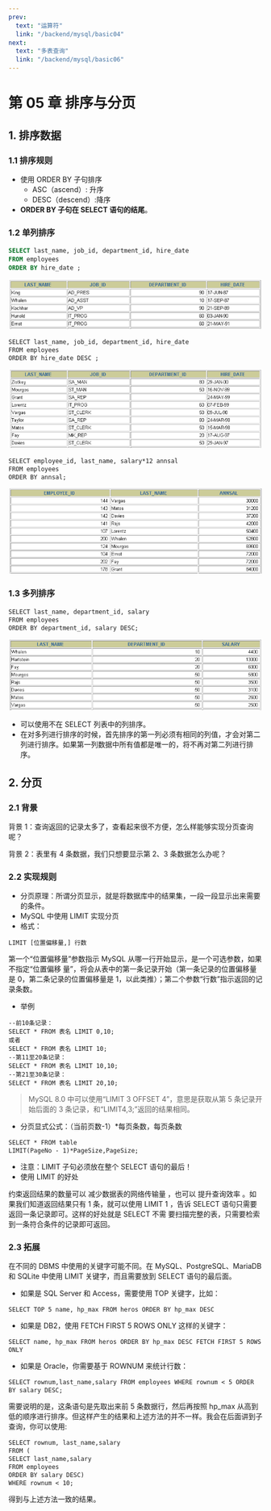 ```yaml
---
prev:
  text: "运算符"
  link: "/backend/mysql/basic04"
next:
  text: "多表查询"
  link: "/backend/mysql/basic06"
---
```


# 第 05 章 排序与分页

## 1. 排序数据

### 1.1 排序规则

- 使用 ORDER BY 子句排序
  - ASC（ascend）: 升序
  - DESC（descend）:降序
- **ORDER BY 子句在 SELECT 语句的结尾**。

### 1.2 单列排序

```sql
SELECT last_name, job_id, department_id, hire_date
FROM employees
ORDER BY hire_date ;
```

![alt text](image01/image40.png)

```shell
SELECT last_name, job_id, department_id, hire_date
FROM employees
ORDER BY hire_date DESC ;
```

![alt text](image01/image41.png)

```shell
SELECT employee_id, last_name, salary*12 annsal
FROM employees
ORDER BY annsal;
```

![alt text](image01/image42.png)

### 1.3 多列排序

```shell
SELECT last_name, department_id, salary
FROM employees
ORDER BY department_id, salary DESC;
```

![alt text](image01/image43.png)

- 可以使用不在 SELECT 列表中的列排序。
- 在对多列进行排序的时候，首先排序的第一列必须有相同的列值，才会对第二列进行排序。如果第一列数据中所有值都是唯一的，将不再对第二列进行排序。

## 2. 分页

### 2.1 背景

背景 1：查询返回的记录太多了，查看起来很不方便，怎么样能够实现分页查询呢？

背景 2：表里有 4 条数据，我们只想要显示第 2、3 条数据怎么办呢？

### 2.2 实现规则

- 分页原理：所谓分页显示，就是将数据库中的结果集，一段一段显示出来需要的条件。
- MySQL 中使用 LIMIT 实现分页
- 格式：

```shell
LIMIT [位置偏移量,] 行数
```

第一个“位置偏移量”参数指示 MySQL 从哪一行开始显示，是一个可选参数，如果不指定“位置偏移
量”，将会从表中的第一条记录开始（第一条记录的位置偏移量是 0，第二条记录的位置偏移量是
1，以此类推）；第二个参数“行数”指示返回的记录条数。

- 举例

```shell
--前10条记录：
SELECT * FROM 表名 LIMIT 0,10;
或者
SELECT * FROM 表名 LIMIT 10;
--第11至20条记录：
SELECT * FROM 表名 LIMIT 10,10;
--第21至30条记录：
SELECT * FROM 表名 LIMIT 20,10;
```

> MySQL 8.0 中可以使用“LIMIT 3 OFFSET 4”，意思是获取从第 5 条记录开始后面的 3 条记录，和“LIMIT4,3;”返回的结果相同。

- 分页显式公式：（当前页数-1）\*每页条数，每页条数

```shell
SELECT * FROM table
LIMIT(PageNo - 1)*PageSize,PageSize;
```

- 注意：LIMIT 子句必须放在整个 SELECT 语句的最后！
- 使用 LIMIT 的好处

约束返回结果的数量可以 减少数据表的网络传输量 ，也可以 提升查询效率 。如果我们知道返回结果只有
1 条，就可以使用 LIMIT 1 ，告诉 SELECT 语句只需要返回一条记录即可。这样的好处就是 SELECT 不需
要扫描完整的表，只需要检索到一条符合条件的记录即可返回。

### 2.3 拓展

在不同的 DBMS 中使用的关键字可能不同。在 MySQL、PostgreSQL、MariaDB 和 SQLite 中使用 LIMIT 关键字，而且需要放到 SELECT 语句的最后面。

- 如果是 SQL Server 和 Access，需要使用 TOP 关键字，比如：

```shell
SELECT TOP 5 name, hp_max FROM heros ORDER BY hp_max DESC
```

- 如果是 DB2，使用 FETCH FIRST 5 ROWS ONLY 这样的关键字：

```shell
SELECT name, hp_max FROM heros ORDER BY hp_max DESC FETCH FIRST 5 ROWS ONLY
```

- 如果是 Oracle，你需要基于 ROWNUM 来统计行数：

```shell
SELECT rownum,last_name,salary FROM employees WHERE rownum < 5 ORDER BY salary DESC;
```

需要说明的是，这条语句是先取出来前 5 条数据行，然后再按照 hp_max 从高到低的顺序进行排序。但这样产生的结果和上述方法的并不一样。我会在后面讲到子查询，你可以使用:

```shell
SELECT rownum, last_name,salary
FROM (
SELECT last_name,salary
FROM employees
ORDER BY salary DESC)
WHERE rownum < 10;
```

得到与上述方法一致的结果。

<a-back-top />

<reading-progress-bar/>

